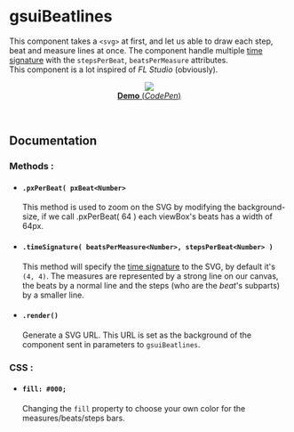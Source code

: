 # gsuiBeatlines

This component takes a `<svg>` at first, and let us able to draw each step, beat and measure lines at once. The component handle multiple [time signature](https://en.wikipedia.org/wiki/Time_signature) with the `stepsPerBeat`, `beatsPerMeasure` attributes.<br/>
This component is a lot inspired of *FL Studio* (obviously).
<br/>
<p align="center">
  <a href="https://cdpn.io/yKrLOO">
    <img src="https://gridsound.github.io/assets/screenshots/gsuiBeatlines.png"/><br/>
    <b>Demo</b> (<i>CodePen</i>)
  </a>
</p>
<br/>

## Documentation

### Methods :

* #### `.pxPerBeat( pxBeat<Number> `
  This method is used to zoom on the SVG by modifying the background-size, if we call .pxPerBeat( 64 ) each viewBox's beats has a width of 64px.

* #### `.timeSignature( beatsPerMeasure<Number>, stepsPerBeat<Number> )`
  This method will specify the [time signature](https://en.wikipedia.org/wiki/Time_signature) to the SVG, by default it's `(4, 4)`. The measures are represented by a strong line on our canvas, the beats by a normal line and the steps (who are the *beat*'s subparts) by a smaller line.

* #### `.render()`
  Generate a SVG URL. This URL is set as the background of the component sent in parameters to `gsuiBeatlines`.

### CSS :

* #### `fill: #000;`
  Changing the `fill` property to choose your own color for the measures/beats/steps bars.
